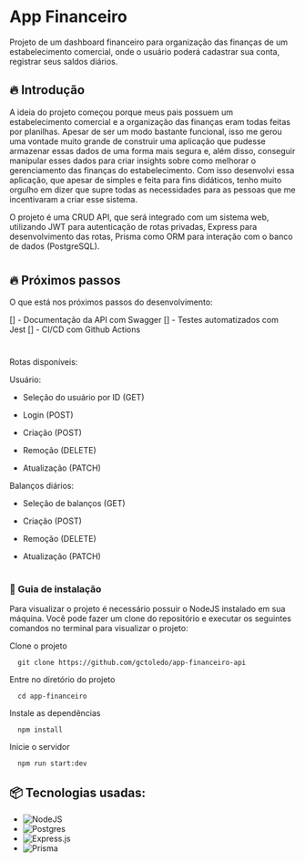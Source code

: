 # App Financeiro

Projeto de um dashboard financeiro para organização das finanças de um estabelecimento comercial, onde o usuário poderá cadastrar sua conta, registrar seus saldos diários.

## 🔥 Introdução

A ideia do projeto começou porque meus pais possuem um estabelecimento comercial e a organização das finanças eram todas feitas por planilhas. Apesar de ser um modo bastante funcional, isso me gerou uma vontade muito grande de construir uma aplicação que pudesse armazenar essas dados de uma forma mais segura e, além disso, conseguir manipular esses dados para criar insights sobre como melhorar o gerenciamento das finanças do estabelecimento. Com isso desenvolvi essa aplicação, que apesar de simples e feita para fins didáticos, tenho muito orgulho em dizer que supre todas as necessidades para as pessoas que me incentivaram a criar esse sistema.

O projeto é uma CRUD API, que será integrado com um sistema web, utilizando JWT para autenticação de rotas privadas, Express para desenvolvimento das rotas, Prisma como ORM para interação com o banco de dados (PostgreSQL).

#

## 🔥 Próximos passos

O que está nos próximos passos do desenvolvimento:

[] - Documentação da API com Swagger
[] - Testes automatizados com Jest
[] - CI/CD com Github Actions

#

Rotas disponíveis:

Usuário:

- Seleção do usuário por ID (GET)

- Login (POST)

- Criação (POST)

- Remoção (DELETE)

- Atualização (PATCH)

Balanços diários:

- Seleção de balanços (GET)

- Criação (POST)

- Remoção (DELETE)

- Atualização (PATCH)

#

### 🔨 Guia de instalação

Para visualizar o projeto é necessário possuir o NodeJS instalado em sua máquina. Você pode fazer um clone do repositório e executar os seguintes comandos no terminal para visualizar o projeto:

Clone o projeto

```
  git clone https://github.com/gctoledo/app-financeiro-api
```

Entre no diretório do projeto

```
  cd app-financeiro
```

Instale as dependências

```
  npm install
```

Inicie o servidor

```
  npm run start:dev
```

## 📦 Tecnologias usadas:

- ![NodeJS](https://img.shields.io/badge/node.js-6DA55F?style=for-the-badge&logo=node.js&logoColor=white)
- ![Postgres](https://img.shields.io/badge/postgres-%23316192.svg?style=for-the-badge&logo=postgresql&logoColor=white)
- ![Express.js](https://img.shields.io/badge/express.js-%23404d59.svg?style=for-the-badge&logo=express&logoColor=%2361DAFB)
- ![Prisma](https://img.shields.io/badge/Prisma-3982CE?style=for-the-badge&logo=Prisma&logoColor=white)
